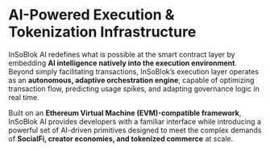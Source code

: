 # AI-Powered Execution & Tokenization Infrastructure

InSoBlok AI redefines what is possible at the smart contract layer by embedding **AI intelligence natively into the execution environment**. Beyond simply facilitating transactions, InSoBlok’s execution layer operates as an **autonomous, adaptive orchestration engine**, capable of optimizing transaction flow, predicting usage spikes, and adapting governance logic in real time.

Built on an **Ethereum Virtual Machine (EVM)-compatible framework**, InSoBlok AI provides developers with a familiar interface while introducing a powerful set of AI-driven primitives designed to meet the complex demands of **SocialFi, creator economies, and tokenized commerce** at scale.
